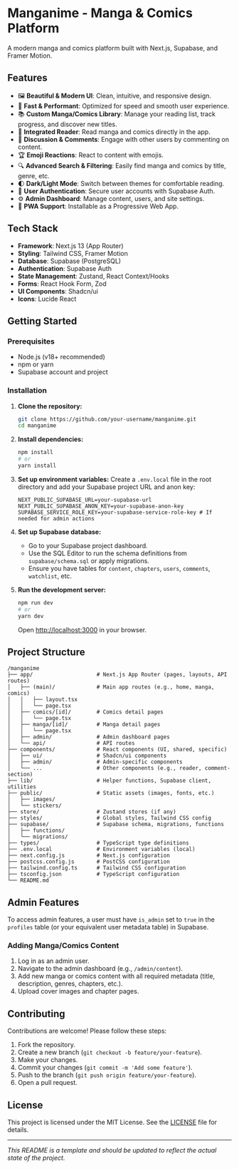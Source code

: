 # Manganime - Manga & Comics Platform

A modern manga and comics platform built with Next.js, Supabase, and Framer Motion.

## Features

- 🖼️ **Beautiful & Modern UI**: Clean, intuitive, and responsive design.
- 🚀 **Fast & Performant**: Optimized for speed and smooth user experience.
- 📚 **Custom Manga/Comics Library**: Manage your reading list, track progress, and discover new titles.
- 📖 **Integrated Reader**: Read manga and comics directly in the app.
- 💬 **Discussion & Comments**: Engage with other users by commenting on content.
- 🏆 **Emoji Reactions**: React to content with emojis.
- 🔍 **Advanced Search & Filtering**: Easily find manga and comics by title, genre, etc.
- 🌓 **Dark/Light Mode**: Switch between themes for comfortable reading.
- 👤 **User Authentication**: Secure user accounts with Supabase Auth.
- ⚙️ **Admin Dashboard**: Manage content, users, and site settings.
- 📱 **PWA Support**: Installable as a Progressive Web App.

## Tech Stack

- **Framework**: Next.js 13 (App Router)
- **Styling**: Tailwind CSS, Framer Motion
- **Database**: Supabase (PostgreSQL)
- **Authentication**: Supabase Auth
- **State Management**: Zustand, React Context/Hooks
- **Forms**: React Hook Form, Zod
- **UI Components**: Shadcn/ui
- **Icons**: Lucide React

## Getting Started

### Prerequisites

- Node.js (v18+ recommended)
- npm or yarn
- Supabase account and project

### Installation

1.  **Clone the repository:**
    ```bash
    git clone https://github.com/your-username/manganime.git
    cd manganime
    ```

2.  **Install dependencies:**
    ```bash
    npm install
    # or
    yarn install
    ```

3.  **Set up environment variables:**
    Create a `.env.local` file in the root directory and add your Supabase project URL and anon key:
    ```env
    NEXT_PUBLIC_SUPABASE_URL=your-supabase-url
    NEXT_PUBLIC_SUPABASE_ANON_KEY=your-supabase-anon-key
    SUPABASE_SERVICE_ROLE_KEY=your-supabase-service-role-key # If needed for admin actions
    ```

4.  **Set up Supabase database:**
    - Go to your Supabase project dashboard.
    - Use the SQL Editor to run the schema definitions from `supabase/schema.sql` or apply migrations.
    - Ensure you have tables for `content`, `chapters`, `users`, `comments`, `watchlist`, etc.

5.  **Run the development server:**
    ```bash
    npm run dev
    # or
    yarn dev
    ```
    Open [http://localhost:3000](http://localhost:3000) in your browser.

## Project Structure

```
/manganime
├── app/                    # Next.js App Router (pages, layouts, API routes)
│   ├── (main)/             # Main app routes (e.g., home, manga, comics)
│   │   ├── layout.tsx
│   │   └── page.tsx
│   ├── comics/[id]/        # Comics detail pages
│   │   └── page.tsx
│   ├── manga/[id]/         # Manga detail pages
│   │   └── page.tsx
│   ├── admin/              # Admin dashboard pages
│   └── api/                # API routes
├── components/             # React components (UI, shared, specific)
│   ├── ui/                 # Shadcn/ui components
│   ├── admin/              # Admin-specific components
│   └── ...                 # Other components (e.g., reader, comment-section)
├── lib/                    # Helper functions, Supabase client, utilities
├── public/                 # Static assets (images, fonts, etc.)
│   ├── images/
│   └── stickers/
├── store/                  # Zustand stores (if any)
├── styles/                 # Global styles, Tailwind CSS config
├── supabase/               # Supabase schema, migrations, functions
│   ├── functions/
│   └── migrations/
├── types/                  # TypeScript type definitions
├── .env.local              # Environment variables (local)
├── next.config.js          # Next.js configuration
├── postcss.config.js       # PostCSS configuration
├── tailwind.config.ts      # Tailwind CSS configuration
├── tsconfig.json           # TypeScript configuration
└── README.md
```

## Admin Features

To access admin features, a user must have `is_admin` set to `true` in the `profiles` table (or your equivalent user metadata table) in Supabase.

### Adding Manga/Comics Content

1.  Log in as an admin user.
2.  Navigate to the admin dashboard (e.g., `/admin/content`).
3.  Add new manga or comics content with all required metadata (title, description, genres, chapters, etc.).
4.  Upload cover images and chapter pages.

## Contributing

Contributions are welcome! Please follow these steps:

1.  Fork the repository.
2.  Create a new branch (`git checkout -b feature/your-feature`).
3.  Make your changes.
4.  Commit your changes (`git commit -m 'Add some feature'`).
5.  Push to the branch (`git push origin feature/your-feature`).
6.  Open a pull request.

## License

This project is licensed under the MIT License. See the [LICENSE](LICENSE) file for details.

---

*This README is a template and should be updated to reflect the actual state of the project.* 